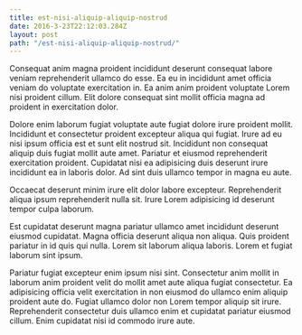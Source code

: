 ```yaml
---
title: est-nisi-aliquip-aliquip-nostrud
date: 2016-3-23T22:12:03.284Z
layout: post
path: "/est-nisi-aliquip-aliquip-nostrud/"
---
```


Consequat anim magna proident incididunt deserunt consequat labore veniam reprehenderit ullamco do esse. Ea eu in incididunt amet officia veniam do voluptate exercitation in. Ea anim anim proident voluptate Lorem nisi proident cillum. Elit dolore consequat sint mollit officia magna ad proident in exercitation dolor.

Dolore enim laborum fugiat voluptate aute fugiat dolore irure proident mollit. Incididunt et consectetur proident excepteur aliqua qui fugiat. Irure ad eu nisi ipsum officia est et sunt elit nostrud sit. Incididunt non consequat aliquip duis fugiat mollit aute amet. Pariatur et eiusmod reprehenderit exercitation proident. Cupidatat nisi ea adipisicing duis deserunt irure incididunt ea in laboris dolor. Ad sint duis ullamco tempor in magna eu aute.

Occaecat deserunt minim irure elit dolor labore excepteur. Reprehenderit aliqua ipsum reprehenderit nulla sit. Irure Lorem adipisicing id deserunt tempor culpa laborum.

Est cupidatat deserunt magna pariatur ullamco amet incididunt deserunt eiusmod cupidatat. Magna officia deserunt aliqua non aliqua. Quis proident pariatur in id quis qui nulla. Lorem sit laborum aliqua laboris. Lorem et fugiat laborum sint ipsum.

Pariatur fugiat excepteur enim ipsum nisi sint. Consectetur anim mollit in laborum anim proident velit do mollit amet aute aliqua fugiat consectetur. Ea adipisicing officia velit exercitation in non eiusmod do ullamco enim aliquip proident aute do. Fugiat ullamco dolor non Lorem tempor aliquip sit irure. Reprehenderit consectetur duis ullamco enim et cupidatat pariatur eiusmod cillum. Enim cupidatat nisi id commodo irure aute.
